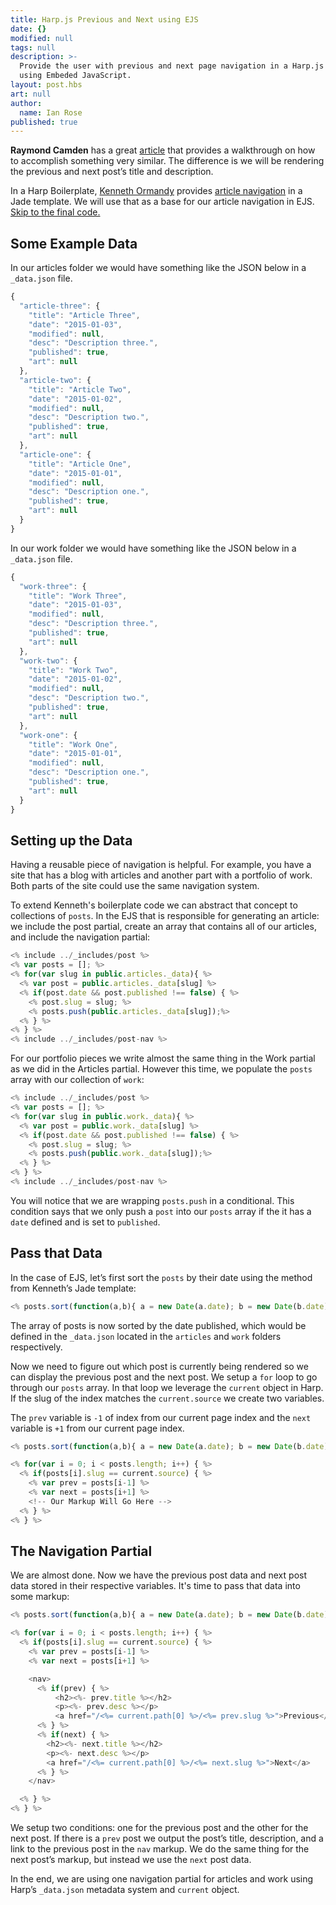```yaml
---
title: Harp.js Previous and Next using EJS
date: {}
modified: null
tags: null
description: >-
  Provide the user with previous and next page navigation in a Harp.js site
  using Embeded JavaScript.
layout: post.hbs
art: null
author:
  name: Ian Rose
published: true
---
```


**Raymond Camden** has a great [article](http://www.raymondcamden.com/2014/02/26/Creating-NextPrevious-Links-in-HarpJS) that provides a walkthrough on how to accomplish something very similar. The difference is we will be rendering the previous and next post’s title and description.

In a Harp Boilerplate, [Kenneth Ormandy](http://kennethormandy.com/) provides [article navigation](https://github.com/kennethormandy/hb-remedy/blob/master/public/_shared/article-nav.jade) in a Jade template. We will use that as a base for our article navigation in EJS. [Skip to the final code.](#the-navigation-partial)

## Some Example Data

In our articles folder we would have something like the JSON below in a `_data.json` file.

```js
{
  "article-three": {
    "title": "Article Three",
    "date": "2015-01-03",
    "modified": null,
    "desc": "Description three.",
    "published": true,
    "art": null
  },
  "article-two": {
    "title": "Article Two",
    "date": "2015-01-02",
    "modified": null,
    "desc": "Description two.",
    "published": true,
    "art": null
  },
  "article-one": {
    "title": "Article One",
    "date": "2015-01-01",
    "modified": null,
    "desc": "Description one.",
    "published": true,
    "art": null
  }
}
```

In our work folder we would have something like the JSON below in a `_data.json` file.

```js
{
  "work-three": {
    "title": "Work Three",
    "date": "2015-01-03",
    "modified": null,
    "desc": "Description three.",
    "published": true,
    "art": null
  },
  "work-two": {
    "title": "Work Two",
    "date": "2015-01-02",
    "modified": null,
    "desc": "Description two.",
    "published": true,
    "art": null
  },
  "work-one": {
    "title": "Work One",
    "date": "2015-01-01",
    "modified": null,
    "desc": "Description one.",
    "published": true,
    "art": null
  }
}
```

## Setting up the Data

Having a reusable piece of navigation is helpful. For example, you have a site that has a blog with articles and another part with a portfolio of work. Both parts of the site could use the same navigation system.

To extend Kenneth's boilerplate code we can abstract that concept to collections of `posts`. In the EJS that is responsible for generating an article: we include the post partial, create an array that contains all of our articles, and include the navigation partial:

```js
<% include ../_includes/post %>
<% var posts = []; %>
<% for(var slug in public.articles._data){ %>
  <% var post = public.articles._data[slug] %>
  <% if(post.date && post.published !== false) { %>
    <% post.slug = slug; %>
    <% posts.push(public.articles._data[slug]);%>
  <% } %>
<% } %>
<% include ../_includes/post-nav %>
```
For our portfolio pieces we write almost the same thing in the Work partial as we did in the Articles partial. However this time, we populate the `posts` array with our collection of `work`:

```js
<% include ../_includes/post %>
<% var posts = []; %>
<% for(var slug in public.work._data){ %>
  <% var post = public.work._data[slug] %>
  <% if(post.date && post.published !== false) { %>
    <% post.slug = slug; %>
    <% posts.push(public.work._data[slug]);%>
  <% } %>
<% } %>
<% include ../_includes/post-nav %>
```

You will notice that we are wrapping `posts.push` in a conditional. This condition says that we only push a `post` into our `posts` array if the it has a `date` defined and is set to `published`.

## Pass that Data

In the case of EJS, let’s first sort the `posts` by their date using the method from Kenneth’s Jade template:

```js
<% posts.sort(function(a,b){ a = new Date(a.date); b = new Date(b.date); return b<a?-1:b>a?1:0; }).slice(0, 10) %>
```

The array of posts is now sorted by the date published, which would be defined in the `_data.json` located in the `articles` and `work` folders respectively.

Now we need to figure out which post is currently being rendered so we can display the previous post and the next post. We setup a `for` loop to go through our `posts` array. In that loop we leverage the `current` object in Harp. If the slug of the index matches the `current.source` we create two variables.

The `prev` variable is `-1` of index from our current page index and the `next` variable is `+1` from our current page index.

```js
<% posts.sort(function(a,b){ a = new Date(a.date); b = new Date(b.date); return b<a?-1:b>a?1:0; }).slice(0, 10) %>

<% for(var i = 0; i < posts.length; i++) { %>
  <% if(posts[i].slug == current.source) { %>
    <% var prev = posts[i-1] %>
    <% var next = posts[i+1] %>
    <!-- Our Markup Will Go Here -->
  <% } %>
<% } %>
```

## The Navigation Partial<a id="the-navigation-partial"></a>

We are almost done. Now we have the previous post data and next post data stored in their respective variables. It's time to pass that data into some markup:

```js
<% posts.sort(function(a,b){ a = new Date(a.date); b = new Date(b.date); return b<a?-1:b>a?1:0; }).slice(0, 10) %>

<% for(var i = 0; i < posts.length; i++) { %>
  <% if(posts[i].slug == current.source) { %>
    <% var prev = posts[i-1] %>
    <% var next = posts[i+1] %>

    <nav>
      <% if(prev) { %>
          <h2><%- prev.title %></h2>
          <p><%- prev.desc %></p>
          <a href="/<%= current.path[0] %>/<%= prev.slug %>">Previous</a>
      <% } %>
      <% if(next) { %>
        <h2><%- next.title %></h2>
        <p><%- next.desc %></p>
        <a href="/<%= current.path[0] %>/<%= next.slug %>">Next</a>
      <% } %>
    </nav>

  <% } %>
<% } %>
```

We setup two conditions: one for the previous post and the other for the next post. If there is a `prev` post we output the post’s title, description, and a link to the previous post in the `nav` markup. We do the same thing for the next post’s markup, but instead we use the `next` post data.

In the end, we are using one navigation partial for articles and work using Harp’s `_data.json` metadata system and `current` object.
